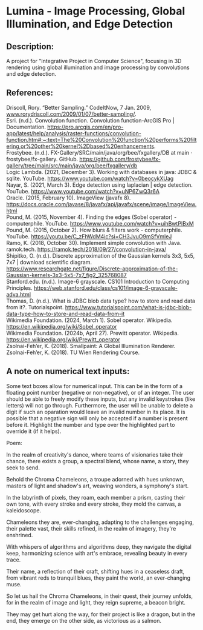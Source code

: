 # Lumina - Image Processing, Global Illumination, and Edge Detection

## Description:  
A project for "Integrative Project in Computer Science", focusing in 3D rendering using global illumination and image processing by convolutions and edge detection.


## References:  
Driscoll, Rory. “Better Sampling.” CodeItNow, 7 Jan. 2009, www.rorydriscoll.com/2009/01/07/better-sampling/.  
Esri. (n.d.). Convolution function. Convolution function-ArcGIS Pro | Documentation. https://pro.arcgis.com/en/pro-app/latest/help/analysis/raster-functions/convolution-function.htm#:~:text=The%20Convolution%20function%20performs%20filtering,or%20other%20kernel%2Dbased%20enhancements.   
Frostybee. (n.d.). FX-Gallery/SRC/main/java/org/bee/fxgallery/DB at main · frostybee/fx-gallery. GitHub. https://github.com/frostybee/fx-gallery/tree/main/src/main/java/org/bee/fxgallery/db  
Logic Lambda. (2021, December 3). Working with databases in java: JDBC & sqlite. YouTube. https://www.youtube.com/watch?v=0beocykXUag   
Nayar, S. (2021, March 3). Edge detection using laplacian | edge detection. YouTube. https://www.youtube.com/watch?v=uNP6ZwQ3r6A   
Oracle. (2015, February 10). ImageView (javafx 8). https://docs.oracle.com/javase/8/javafx/api/javafx/scene/image/ImageView.html   
Pound, M. (2015, November 4). Finding the edges (Sobel operator) - computerphile. YouTube. https://www.youtube.com/watch?v=uihBwtPIBxM   
Pound, M. (2015, October 2). How blurs & filters work - computerphile. YouTube. https://youtu.be/C_zFhWdM4ic?si=CH3JvuO9mSfVmleJ   
Ramo, K. (2018, October 30). Implement simple convolution with Java. ramok.tech. https://ramok.tech/2018/09/27/convolution-in-java/   
Shipitko, O. (n.d.). Discrete approximation of the Gaussian kernels 3x3, 5x5, 7x7 | download scientific diagram. https://www.researchgate.net/figure/Discrete-approximation-of-the-Gaussian-kernels-3x3-5x5-7x7_fig2_325768087   
Stanford.edu. (n.d.). Image-6 grayscale. CS101 Introduction to Computing Principles. https://web.stanford.edu/class/cs101/image-6-grayscale-adva.html   
Thomas, D. (n.d.). What is JDBC blob data type? how to store and read data from it?. Tutorialspoint. https://www.tutorialspoint.com/what-is-jdbc-blob-data-type-how-to-store-and-read-data-from-it   
Wikimedia Foundation. (2024, March 1). Sobel operator. Wikipedia. https://en.wikipedia.org/wiki/Sobel_operator   
Wikimedia Foundation. (2024b, April 27). Prewitt operator. Wikipedia. https://en.wikipedia.org/wiki/Prewitt_operator   
Zsolnai-Feh’er, K. (2018). Smallpaint: A Global Illumination Renderer.  
Zsolnai-Feh’er, K. (2018). TU Wien Rendering Course.  

## A note on numerical text inputs:  
Some text boxes allow for numerical input. This can be in the form of a floating point number (negative or non-negative), or of an integer. 
The user should be able to freely modify these inputs, but any invalid keystrokes (like letters) will not go through. 
Furthermore, the user will be unable to delete a digit if such an oparation would leave an invalid number in its place.
It is possible that a negative sign will only be accepted if a number is present before it. 
Highlight the number and type over the highlighted part to override it (if it helps).

Poem:
 
In the realm of creativity's dance, where teams of visionaries take their chance, there exists a group, a spectral blend, whose name, a story, they seek to send.

Behold the Chroma Chameleons, a troupe adorned with hues unknown, masters of light and shadow's art, weaving wonders, a symphony's start.

In the labyrinth of pixels, they roam, each member a prism, casting their own tone, with every stroke and every stroke, they mold the canvas, a kaleidoscope.

Chameleons they are, ever-changing, adapting to the challenges engaging, their palette vast, their skills refined, in the realm of imagery, they're enshrined.

With whispers of algorithms and algorithms deep, they navigate the digital keep, harmonizing science with art's embrace, revealing beauty in every trace.

Their name, a reflection of their craft, shifting hues in a ceaseless draft, from vibrant reds to tranquil blues, they paint the world, an ever-changing muse.

So let us hail the Chroma Chameleons, in their quest, their journey unfolds, for in the realm of image and light, they reign supreme, a beacon bright.

They may get hurt along the way, for their project is like a dragon, but in the end, they emerge on the other side, as victorious as a salmon.
